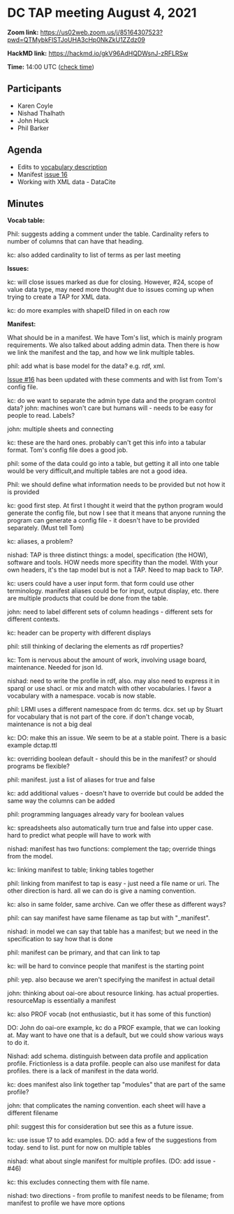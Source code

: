 # DC TAP meeting August 4, 2021

**Zoom link:** https://us02web.zoom.us/j/85164307523?pwd=QTMybkFlSTJoUHA3cHp0NkZkU1ZZdz09

**HackMD link:** https://hackmd.io/gkV96AdHQDWsnJ-zRFLRSw

**Time:** 14:00 UTC ([check time](https://www.timeanddate.com/worldclock/fixedtime.html?msg=DC+TAP&iso=20210804T14&p1=%3A&ah=1))

## Participants
* Karen Coyle
* Nishad Thalhath
* John Huck
* Phil Barker

## Agenda

* Edits to [vocabulary description](https://hackmd.io/AKml5O_bR6yo8EVXg336Cw)
* Manifest [issue 16](https://github.com/dcmi/dctap/issues/16) 
* Working with XML data - DataCite

## Minutes

**Vocab table:**

Phil: suggests adding a comment under the table. Cardinality refers to number of columns that can have that heading.

kc: also added cardinality to list of terms as per last meeting

**Issues:**

kc: will close issues marked as due for closing. However, #24, scope of value data type, may need more thought due to issues coming up when trying to create a TAP for XML data.

kc: do more examples with shapeID filled in on each row

**Manifest:**

What should be in a manifest. We have Tom's list, which is mainly program requirements. We also talked about adding admin data. Then there is how we link the manifest and the tap, and how we link multiple tables.

phil: add what is base model for the data? e.g. rdf, xml.

[Issue #16](https://github.com/dcmi/dctap/issues/16#issue-835126598) has been updated with these comments and with list from Tom's config file.

kc: do we want to separate the admin type data and the program control data? john: machines won't care but humans will - needs to be easy for people to read. Labels?

john: multiple sheets and connecting

kc: these are the hard ones. probably can't get this info into a tabular format. Tom's config file does a good job.

phil: some of the data could go into a table, but getting it all into one table would be very difficult,and multiple tables are not a good idea.

Phil: we should define what information needs to be provided but not how it is provided

kc: good first step. At first I thought it weird that the python program would generate the config file, but now I see that it means that anyone running the program can generate a config file - it doesn't have to be provided separately. (Must tell Tom)

kc: aliases, a problem?

nishad: TAP is three distinct things: a model, specification (the HOW), software and tools. HOW needs more specifity than the model. With your own headers, it's the tap model but is not a TAP. Need to map back to TAP.

kc: users could have a user input form. that form could use other terminology. manifest aliases could be for input, output display, etc. there are multiple products that could be done from the table.

john: need to label different sets of column headings - different sets for different contexts.

kc: header can be property with different displays

phil: still thinking of declaring the elements as rdf properties?

kc: Tom is nervous about the amount of work, involving usage board, maintenance. Needed for json ld.

nishad: need to write the profile in rdf, also. may also need to express it in sparql or use shacl. or mix and match with other vocabularies. I favor a vocabulary with a namespace. vocab is now stable.

phil: LRMI uses a different namespace from dc terms. dcx. set up by Stuart for vocabulary that is not part of the core. if don't change vocab, maintenance is not a big deal

kc: DO: make this an issue. We seem to be at a stable point. There is a basic example dctap.ttl

kc: overriding boolean default - should this be in the manifest? or should programs be flexible?

phil: manifest. just a list of aliases for true and false

kc: add additional values - doesn't have to override but could be added the same way the columns can be added

phil: programming languages already vary for boolean values

kc: spreadsheets also automatically turn true and false into upper case. hard to predict what people will have to work with

nishad: manifest has two functions: complement the tap; override things from the model. 

kc: linking manifest to table; linking tables together

phil: linking from manifest to tap is easy - just need a file name or uri. The other direction is hard. all we can do is give a naming convention.

kc: also in same folder, same archive. Can we offer these as different ways?

phil: can say manifest have same filename as tap but with "_manifest".

nishad: in model we can say that table has a manifest; but we need in the specification to say how that is done

phil: manifest can be primary, and that can link to tap

kc: will be hard to convince people that manifest is the starting point

phil: yep. also because we aren't specifying the manifest in actual detail

john: thinking about oai-ore about resource linking. has actual properties. resourceMap is essentially a manifest

kc: also PROF vocab (not enthusiastic, but it has some of this function)

DO: John do oai-ore example, kc do a PROF example, that we can looking at. May want to have one that is a default, but we could show various ways to do it. 

Nishad: add schema. distinguish between data profile and application profile. Frictionless is a data profile. people can also use manifest for data profiles. there is a lack of manifest in the data world.

kc: does manifest also link together tap "modules" that are part of the same profile? 

john: that complicates the naming convention. each sheet will have a different filename

phil: suggest this for consideration but see this as a future issue.

kc: use issue 17 to add examples. DO: add a few of the suggestions from today. send to list. punt for now on multiple tables

nishad: what about single manifest for multiple profiles. (DO: add issue - #46)

kc: this excludes connecting them with file name. 

nishad: two directions - from profile to manifest needs to be filename; from manifest to profile we have more options
